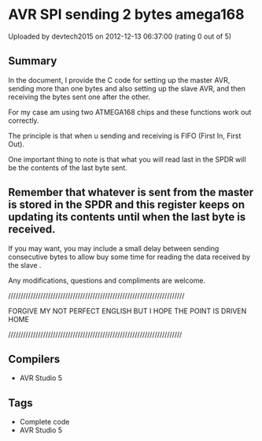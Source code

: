 # AVR SPI sending 2 bytes amega168

Uploaded by devtech2015 on 2012-12-13 06:37:00 (rating 0 out of 5)

## Summary

In the document, I provide the C code for setting up the master AVR, sending more than one bytes and also setting up the slave AVR, and then receiving the bytes sent one after the other.  

For my case am using two ATMEGA168 chips and these functions work out correctly.  

The principle is that when u sending and receiving is FIFO (First In, First Out).  

One important thing to note is that what you will read last in the SPDR will be the contents of the last byte sent.  

## Remember that whatever is sent from the master is stored in the SPDR and this register keeps on updating its contents until when the last byte is received.  

If you may want, you may include a small delay between sending consecutive bytes to allow buy some time for reading the data received by the slave .  

Any modifications, questions and compliments are welcome.  

///////////////////////////////////////////////////////////////////////  

FORGIVE MY NOT PERFECT ENGLISH BUT I HOPE THE POINT IS DRIVEN HOME  

//////////////////////////////////////////////////////////////////////

## Compilers

- AVR Studio 5

## Tags

- Complete code
- AVR Studio 5
